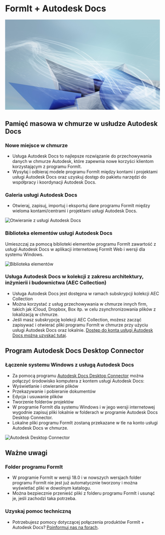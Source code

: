 # FormIt + Autodesk Docs

![](<../.gitbook/assets/adsk docs hero image.jpg>)

## Pamięć masowa w chmurze w usłudze Autodesk Docs

### **Nowe miejsce w chmurze**

* Usługa Autodesk Docs to najlepsze rozwiązanie do przechowywania danych w chmurze Autodesk, które zapewnia nowe korzyści klientom korzystającym z programu FormIt.
* Wysyłaj i odbieraj modele programu FormIt między kontami i projektami usługi Autodesk Docs oraz uzyskuj dostęp do pakietu narzędzi do współpracy i koordynacji Autodesk Docs.

### **Galeria usługi Autodesk Docs**

* Otwieraj, zapisuj, importuj i eksportuj dane programu FormIt między wieloma kontami/centrami i projektami usługi Autodesk Docs.

![Otwieranie z usługi Autodesk Docs](../.gitbook/assets/autodeskdocs\_openfrom.png)

### **Biblioteka elementów usługi Autodesk Docs**

Umieszczaj za pomocą biblioteki elementów programu FormIt zawartość z usługi Autodesk Docs w aplikacji internetowej FormIt Web i wersji dla systemu Windows.

![Biblioteka elementów](../.gitbook/assets/autodeskdocs\_contentlibrary.png)

### **Usługa Autodesk Docs w kolekcji z zakresu architektury, inżynierii i budownictwa (AEC Collection)**

* Usługa Autodesk Docs jest dostępna w ramach subskrypcji kolekcji AEC Collection
* Można korzystać z usług przechowywania w chmurze innych firm, takich jak iCloud, Dropbox, Box itp. w celu zsynchronizowania plików z lokalizacją w chmurze.
* Jeśli masz subskrypcję kolekcji AEC Collection, możesz zacząć zapisywać i otwierać pliki programu FormIt w chmurze przy użyciu usługi Autodesk Docs oraz lokalnie. [Dostęp do konta usługi Autodesk Docs można uzyskać tutaj](https://acc.autodesk.com/logon).

## Program Autodesk Docs Desktop Connector

### **Łączenie systemu Windows z usługą Autodesk Docs**

* Za pomocą programu [Autodesk Docs Desktop Connector](https://info.bim360.autodesk.com/desktop-connector) można połączyć środowisko komputera z kontem usługi Autodesk Docs:
* Wyświetlanie i otwieranie plików
* Przekazywanie i pobieranie dokumentów
* Edycja i usuwanie plików
* Tworzenie folderów projektów
* W programie FormIt dla systemu Windows i w jego wersji internetowej wygodnie zapisuj pliki lokalnie w folderach w programie Autodesk Docs Desktop Connector.
* Lokalne pliki programu FormIt zostaną przekazane w tle na konto usługi Autodesk Docs w chmurze.

![Autodesk Desktop Connector](../.gitbook/assets/autodeskdocs\_desktopconnector.png)

## Ważne uwagi

### **Folder programu FormIt**

* W programie FormIt w wersji 18.0 i w nowszych wersjach folder programu FormIt nie jest już automatycznie tworzony i można wyświetlać pliki w dowolnym katalogu.
* Można bezpiecznie przenieść pliki z folderu programu FormIt i usunąć je, jeśli zachodzi taka potrzeba.

### **Uzyskaj pomoc techniczną**

* Potrzebujesz pomocy dotyczącej połączenia produktów FormIt + Autodesk Docs? [Poinformuj nas na forach](https://forums.autodesk.com/t5/formit-forum/bd-p/142?profile.language=en).
